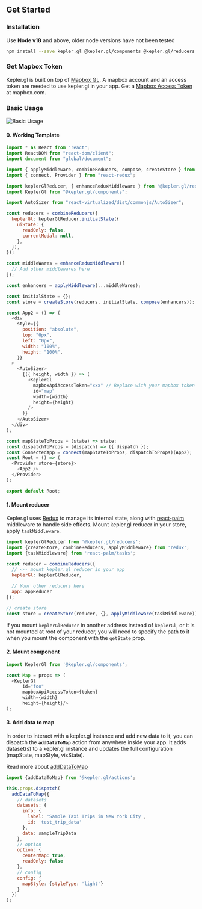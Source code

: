 ## Get Started

### Installation

Use <b>Node v18</b> and above, older node versions have not been tested

```sh
npm install --save kepler.gl @kepler.gl/components @kepler.gl/reducers
```

### Get Mapbox Token

Kepler.gl is built on top of [Mapbox GL](https://www.mapbox.com). A mapbox account and an access token are needed to use kepler.gl in your app. Get a [Mapbox Access Token](https://www.mapbox.com/help/define-access-token/) at mapbox.com.

### Basic Usage

![Basic Usage][basic-usage]

#### 0. Working Template

```js
import * as React from "react";
import ReactDOM from "react-dom/client";
import document from "global/document";

import { applyMiddleware, combineReducers, compose, createStore } from "redux";
import { connect, Provider } from "react-redux";

import keplerGlReducer, { enhanceReduxMiddleware } from "@kepler.gl/reducers";
import KeplerGl from "@kepler.gl/components";

import AutoSizer from "react-virtualized/dist/commonjs/AutoSizer";

const reducers = combineReducers({
  keplerGl: keplerGlReducer.initialState({
    uiState: {
      readOnly: false,
      currentModal: null,
    },
  }),
});

const middleWares = enhanceReduxMiddleware([
  // Add other middlewares here
]);

const enhancers = applyMiddleware(...middleWares);

const initialState = {};
const store = createStore(reducers, initialState, compose(enhancers));

const App2 = () => (
  <div
    style={{
      position: "absolute",
      top: "0px",
      left: "0px",
      width: "100%",
      height: "100%",
    }}
  >
    <AutoSizer>
      {({ height, width }) => (
        <KeplerGl
          mapboxApiAccessToken="xxx" // Replace with your mapbox token
          id="map"
          width={width}
          height={height}
        />
      )}
    </AutoSizer>
  </div>
);

const mapStateToProps = (state) => state;
const dispatchToProps = (dispatch) => ({ dispatch });
const ConnectedApp = connect(mapStateToProps, dispatchToProps)(App2);
const Root = () => (
  <Provider store={store}>
    <App2 />
  </Provider>
);

export default Root;
```




#### 1. Mount reducer

Kepler.gl uses [Redux](https://redux.js.org/) to manage its internal state, along with [react-palm](https://github.com/btford/react-palm) middleware to handle side effects. Mount kepler.gl reducer in your store, apply  `taskMiddleware`.

```js
import keplerGlReducer from '@kepler.gl/reducers';
import {createStore, combineReducers, applyMiddleware} from 'redux';
import {taskMiddleware} from 'react-palm/tasks';

const reducer = combineReducers({
  // <-- mount kepler.gl reducer in your app
  keplerGl: keplerGlReducer,

  // Your other reducers here
  app: appReducer
});

// create store
const store = createStore(reducer, {}, applyMiddleware(taskMiddleware));
```
If you mount `keplerGlReducer` in another address instead of `keplerGl`, or it is not
mounted at root of your reducer, you will need to specify the path to it when you mount the component with the `getState` prop.

#### 2. Mount component

```js
import KeplerGl from '@kepler.gl/components';

const Map = props => (
  <KeplerGl
      id="foo"
      mapboxApiAccessToken={token}
      width={width}
      height={height}/>
);
```

#### 3. Add data to map

In order to interact with a kepler.gl instance and add new data to it, you can dispatch the __`addDataToMap`__ action from anywhere inside your app. It adds dataset(s) to a kepler.gl instance and updates the full configuration (mapState, mapStyle, visState).

Read more about [addDataToMap](./actions/actions.md#adddatatomap)


```js
import {addDataToMap} from '@kepler.gl/actions';

this.props.dispatch(
  addDataToMap({
    // datasets
    datasets: {
      info: {
        label: 'Sample Taxi Trips in New York City',
        id: 'test_trip_data'
      },
      data: sampleTripData
    },
    // option
    option: {
      centerMap: true,
      readOnly: false
    },
    // config
    config: {
      mapStyle: {styleType: 'light'}
    }
  })
);
```

[basic-usage]: https://d1a3f4spazzrp4.cloudfront.net/kepler.gl/documentation/api_basic-usage.png
